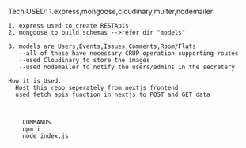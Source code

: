 Tech USED:
    1.express,mongoose,cloudinary,multer,nodemailer

    1. express used to create RESTApis
    2. mongoose to build schemas -->refer dir "models"

    3. models are Users,Events,Issues,Comments,Room/Flats
       --all of these have necessary CRUP operation supporting routes
       --used Cloudinary to store the images
       --used nodemailer to notify the users/admins in the secretery

    How it is Used:
      Host this repo seperately from nextjs frontend
      used fetch apis function in nextjs to POST and GET data
        


        COMMANDS
        npm i
        node index.js
